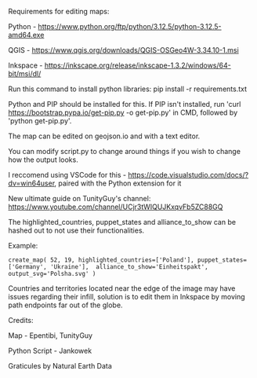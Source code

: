 Requirements for editing maps:


Python - https://www.python.org/ftp/python/3.12.5/python-3.12.5-amd64.exe

QGIS - https://www.qgis.org/downloads/QGIS-OSGeo4W-3.34.10-1.msi

Inkspace - https://inkscape.org/release/inkscape-1.3.2/windows/64-bit/msi/dl/

Run this command to install python libraries: pip install -r requirements.txt

Python and PIP should be installed for this. If PIP isn't installed, run 'curl https://bootstrap.pypa.io/get-pip.py -o get-pip.py' in CMD, followed by 'python get-pip.py'.

The map can be edited on geojson.io and with a text editor.

You can modify script.py to change around things if you wish to change how the output looks.

I reccomend using VSCode for this - https://code.visualstudio.com/docs/?dv=win64user, paired with the Python extension for it


New ultimate guide on TunityGuy's channel: https://www.youtube.com/channel/UCjr3tWIQUJKxqvFb5ZC88GQ


The highlighted_countries, puppet_states and alliance_to_show can be hashed out to not use their functionalities.


Example:

`create_map(
    52, 19,
    highlighted_countries=['Poland'],
    puppet_states=['Germany', 'Ukraine'], 
    alliance_to_show='Einheitspakt',
    output_svg='Polsha.svg'
)`

Countries and territories located near the edge of the image may have issues regarding their infill, solution is to edit them in Inkspace by moving path endpoints far out of the globe.


Credits:

Map - Epentibi, TunityGuy

Python Script - Jankowek

Graticules by Natural Earth Data